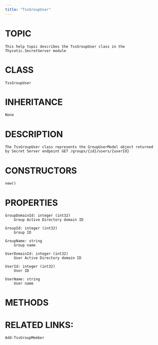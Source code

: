 ```yaml
---
title: "TssGroupUser"
---
```


# TOPIC
    This help topic describes the TssGroupUser class in the Thycotic.SecretServer module

# CLASS
    TssGroupUser

# INHERITANCE
    None

# DESCRIPTION
    The TssGroupUser class represents the GroupUserModel object returned by Secret Server endpoint GET /groups/{id}/users/{userId}

# CONSTRUCTORS
    new()

# PROPERTIES
    GroupDomainId: integer (int32)
        Group Active Directory domain ID

    GroupId: integer (int32)
        Group ID

    GroupName: string
        Group name

    UserDomainId: integer (int32)
        User Active Directory domain ID

    UserId: integer (int32)
        User ID

    UserName: string
        User name

# METHODS

# RELATED LINKS:
    Add-TssGroupMember